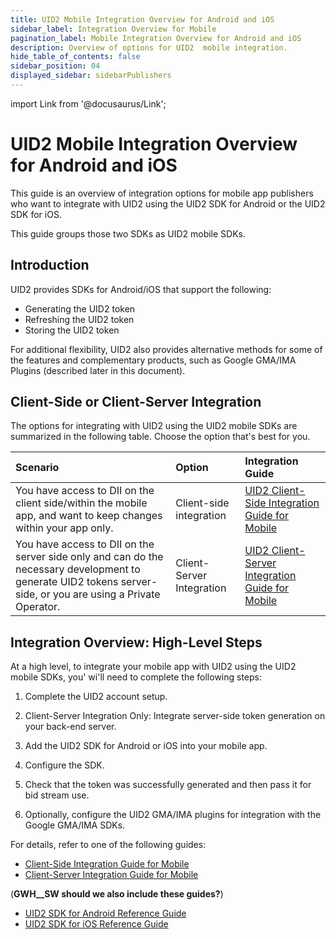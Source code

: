 ```yaml
---
title: UID2 Mobile Integration Overview for Android and iOS
sidebar_label: Integration Overview for Mobile
pagination_label: Mobile Integration Overview for Android and iOS
description: Overview of options for UID2  mobile integration.
hide_table_of_contents: false
sidebar_position: 04
displayed_sidebar: sidebarPublishers
---
```


import Link from '@docusaurus/Link';

# UID2 Mobile Integration Overview for Android and iOS

This guide is an overview of integration options for mobile app publishers who want to integrate with UID2 using the UID2 SDK for Android or the UID2 SDK for iOS.

This guide groups those two SDKs as UID2 mobile SDKs.

<!-- It includes the following sections:

- [Introduction](#introduction)
- [Client-Side or Client-Server Integration ](#client-side-or-client-server-integration)
- [Integration Overview: High-Level Steps](#integration-overview-high-level-steps) -->

## Introduction 

UID2 provides SDKs for Android/iOS that support the following:

- Generating the UID2 token
- Refreshing the UID2 token
- Storing the UID2 token

For additional flexibility, UID2 also provides alternative methods for some of the features and complementary products, such as Google GMA/IMA Plugins (described later in this document).

## Client-Side or Client-Server Integration

The options for integrating with UID2 using the UID2 mobile SDKs are summarized in the following table. Choose the option that's best for you.

| Scenario | Option | Integration Guide |
| :--- | :--- | :--- |
| You have access to DII on the client side/within the mobile app, and want to keep changes within your app only. | Client-side integration | [UID2 Client-Side Integration Guide for Mobile](integration-mobile-client-side.md) |
| You have access to DII on the server side only and can do the necessary development to generate UID2 tokens server-side, or you are using a <Link href="../ref-info/glossary-uid#gl-private-operator">Private Operator</Link>. | Client-Server Integration | [UID2 Client-Server Integration Guide for Mobile](integration-mobile-client-server.md) |

## Integration Overview: High-Level Steps

At a high level, to integrate your mobile app with UID2 using the UID2 mobile SDKs, you' wi'll need to complete the following steps:

1. Complete the UID2 account setup.

1. Client-Server Integration Only: Integrate server-side token generation on your back-end server.

1. Add the UID2 SDK for Android or iOS into your mobile app.

1. Configure the SDK.

1. Check that the token was successfully generated and then pass it for bid stream use.

1. Optionally, configure the UID2 GMA/IMA plugins for integration with the Google GMA/IMA SDKs.

For details, refer to one of the following guides:

- [Client-Side Integration Guide for Mobile](integration-mobile-client-side.md)
- [Client-Server Integration Guide for Mobile](integration-mobile-client-server.md)

(**GWH__SW should we also include these guides?**)

- [UID2 SDK for Android Reference Guide](../sdks/uid2-sdk-ref-android.md)
- [UID2 SDK for iOS Reference Guide](../sdks/uid2-sdk-ref-ios.md)
